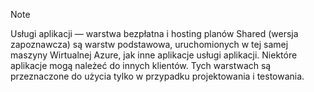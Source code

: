 > [!NOTE]
> Usługi aplikacji — warstwa bezpłatna i hosting planów Shared (wersja zapoznawcza) są warstw podstawowa, uruchomionych w tej samej maszyny Wirtualnej Azure, jak inne aplikacje usługi aplikacji. Niektóre aplikacje mogą należeć do innych klientów. Tych warstwach są przeznaczone do użycia tylko w przypadku projektowania i testowania.
>
